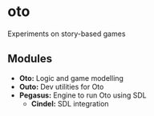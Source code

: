 # oto
Experiments on story-based games

## Modules

* **Oto:** Logic and game modelling
* **Outo:** Dev utilities for Oto
* **Pegasus:** Engine to run Oto using SDL
  * **Cindel:** SDL integration

